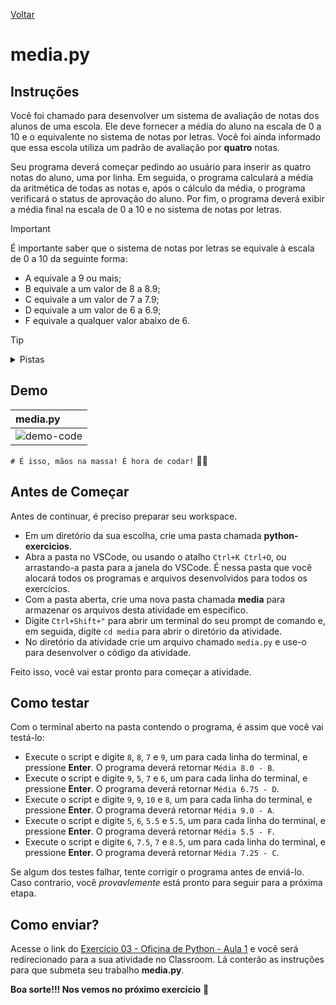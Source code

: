 [Voltar](https://github.com/educodehub/oficina-python/blob/main/aula01/instru%C3%A7%C3%B5es.md)
# media.py


## Instruções
Você foi chamado para desenvolver um sistema de avaliação de notas dos alunos de uma escola. Ele deve fornecer a média do aluno na escala de 0 a 10 e o equivalente no sistema de notas por letras. Você foi ainda informado que essa escola utiliza um padrão de avaliação por **quatro** notas.

Seu programa deverá começar pedindo ao usuário para inserir as quatro notas do aluno, uma por linha. Em seguida, o programa calculará a média da aritmética de todas as notas e, após o cálculo da média, o programa verificará o status de aprovação do aluno. Por fim, o programa deverá exibir a média final na escala de 0 a 10 e no sistema de notas por letras.

> [!IMPORTANT]
> É importante saber que o sistema de notas por letras se equivale à escala de 0 a 10 da seguinte forma:
> <ul>
>     <li>A equivale a 9 ou mais;</li>
>     <li>B equivale a um valor de 8 a 8.9;</li>
>     <li>C equivale a um valor de 7 a 7.9;</li>
>     <li>D equivale a um valor de 6 a 6.9;</li>
>     <li>F equivale a qualquer valor abaixo de 6.</li>
> </ul>

> [!TIP]
> <details>
>    <summary>Pistas</summary>
>    <ol>
>        <li>O cálculo da média deverá suportar valores decimais</li>
>        <li>Lembre-se da estrutura condicional if</li>
>        <li>Lembre-se do uso do <strong>elif</strong> no encadeamento de condições</li>
>    </ol>
> </details>

## Demo
| **media.py**                                                                                                          |
| :-------------------------------------------------------------------------------------------------------------------- |
| ![demo-code](https://github.com/educodehub/oficina-python/assets/99366724/f093d76f-77bd-4104-b318-b15dabff4037) |

`# É isso, mãos na massa! É hora de codar!` 👨‍💻


## Antes de Começar
Antes de continuar, é preciso preparar seu workspace.
<ul>
    <li>Em um diretório da sua escolha, crie uma pasta chamada <strong>python-exercicios</strong>.</li>
    <li>Abra a pasta no VSCode, ou usando o atalho <code>Ctrl+K Ctrl+O</code>, ou arrastando-a pasta para a janela do VSCode. É nessa pasta que você alocará todos os programas e arquivos desenvolvidos para todos os exercícios.</li>
    <li>Com a pasta aberta, crie uma nova pasta chamada <strong>media</strong> para armazenar os arquivos desta atividade em específico.</li>
    <li>Digite <code>Ctrl+Shift+"</code> para abrir um terminal do seu prompt de comando e, em seguida, digite <code>cd media</code> para abrir o diretório da atividade.</li>
    <li>No diretório da atividade crie um arquivo chamado <code>media.py</code> e use-o para desenvolver o código da atividade.</li>
</ul>

Feito isso, você vai estar pronto para começar a atividade.


## Como testar
Com o terminal aberto na pasta contendo o programa, é assim que você vai testá-lo:
<ul>
    <li>Execute o script e digite <code>8</code>, <code>8</code>, <code>7</code> e <code>9</code>, um para cada linha do terminal, e pressione <strong>Enter</strong>. O programa deverá retornar <code>Média 8.0 - B</code>.</li>
    <li>Execute o script e digite <code>9</code>, <code>5</code>, <code>7</code> e <code>6</code>, um para cada linha do terminal, e pressione <strong>Enter</strong>. O programa deverá retornar <code>Média 6.75 - D</code>.</li>
    <li>Execute o script e digite <code>9</code>, <code>9</code>, <code>10</code> e <code>8</code>, um para cada linha do terminal, e pressione <strong>Enter</strong>. O programa deverá retornar <code>Média 9.0 - A</code>.</li>
    <li>Execute o script e digite <code>5</code>, <code>6</code>, <code>5.5</code> e <code>5.5</code>, um para cada linha do terminal, e pressione <strong>Enter</strong>. O programa deverá retornar <code>Média 5.5 - F</code>.</li>
    <li>Execute o script e digite <code>6</code>, <code>7.5</code>, <code>7</code> e <code>8.5</code>, um para cada linha do terminal, e pressione <strong>Enter</strong>. O programa deverá retornar <code>Média 7.25 - C</code>.</li>
</ul>

Se algum dos testes falhar, tente corrigir o programa antes de enviá-lo. Caso contrario, você *provavlemente* está pronto para seguir para a próxima etapa.


## Como enviar?
Acesse o link do [Exercício 03 - Oficina de Python - Aula 1](https://classroom.google.com/c/Njc1ODQ0MDM4MTU5/a/Njc1OTgxMzQ2MTQy/details) e você será redirecionado para a sua atividade no Classroom. Lá conterão as instruções para que submeta seu trabalho **media.py**. 

**Boa sorte!!! Nos vemos no próximo exercício** 👋

